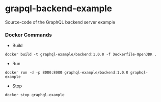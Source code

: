 # grapql-backend-example
Source-code of the GraphQL backend server example


### Docker Commands

- Build
```
docker build -t graphql-example/backend:1.0.0 -f Dockerfile-OpenJDK .
```

- Run
```
docker run -d -p 8080:8080 graphql-example/backend:1.0.0 graphql-example
```

- Stop
```
docker stop graphql-example
```